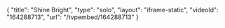 {
    "title": "Shine Bright",
    "type": "solo",
    "layout": "iframe-static",
    "videoId": "164288713",
    "url": "\/tvpembed\/164288713"
}